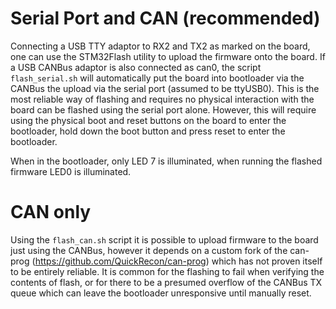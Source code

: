 # Serial Port and CAN (recommended)
Connecting a USB TTY adaptor to RX2 and TX2 as marked on the board, one can use the STM32Flash utility to upload the firmware onto the board. If a USB CANBus adaptor is also connected as can0, the script `flash_serial.sh` will automatically put the board into bootloader via the CANBus the upload via the serial port (assumed to be ttyUSB0). This is the most reliable way of flashing and requires no physical interaction with the board can be flashed using the serial port alone. However, this will require using the physical boot and reset buttons on the board to enter the bootloader, hold down the boot button and press reset to enter the bootloader.

When in the bootloader, only LED 7 is illuminated, when running the flashed firmware LED0 is illuminated.

# CAN only
Using the `flash_can.sh` script it is possible to upload firmware to the board just using the CANBus, however it depends on a custom fork of the can-prog (https://github.com/QuickRecon/can-prog) which has not proven itself to be entirely reliable. It is common for the flashing to fail when verifying the contents of flash, or for there to be a presumed overflow of the CANBus TX queue which can leave the bootloader unresponsive until manually reset.

